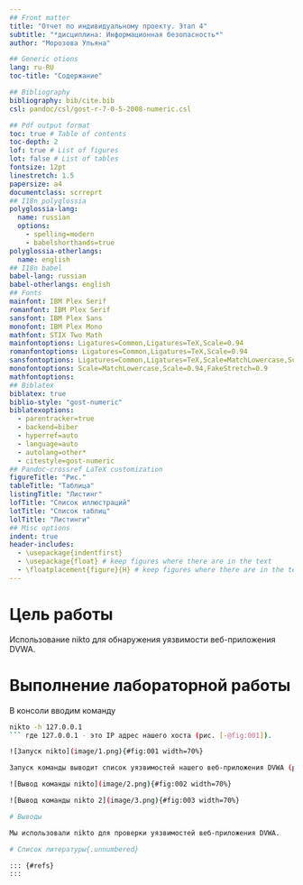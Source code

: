 ```yaml
---
## Front matter
title: "Отчет по индивидуальному проекту. Этап 4"
subtitle: "*дисциплина: Информационная безопасность*"
author: "Морозова Ульяна"

## Generic otions
lang: ru-RU
toc-title: "Содержание"

## Bibliography
bibliography: bib/cite.bib
csl: pandoc/csl/gost-r-7-0-5-2008-numeric.csl

## Pdf output format
toc: true # Table of contents
toc-depth: 2
lof: true # List of figures
lot: false # List of tables
fontsize: 12pt
linestretch: 1.5
papersize: a4
documentclass: scrreprt
## I18n polyglossia
polyglossia-lang:
  name: russian
  options:
	- spelling=modern
	- babelshorthands=true
polyglossia-otherlangs:
  name: english
## I18n babel
babel-lang: russian
babel-otherlangs: english
## Fonts
mainfont: IBM Plex Serif
romanfont: IBM Plex Serif
sansfont: IBM Plex Sans
monofont: IBM Plex Mono
mathfont: STIX Two Math
mainfontoptions: Ligatures=Common,Ligatures=TeX,Scale=0.94
romanfontoptions: Ligatures=Common,Ligatures=TeX,Scale=0.94
sansfontoptions: Ligatures=Common,Ligatures=TeX,Scale=MatchLowercase,Scale=0.94
monofontoptions: Scale=MatchLowercase,Scale=0.94,FakeStretch=0.9
mathfontoptions:
## Biblatex
biblatex: true
biblio-style: "gost-numeric"
biblatexoptions:
  - parentracker=true
  - backend=biber
  - hyperref=auto
  - language=auto
  - autolang=other*
  - citestyle=gost-numeric
## Pandoc-crossref LaTeX customization
figureTitle: "Рис."
tableTitle: "Таблица"
listingTitle: "Листинг"
lofTitle: "Список иллюстраций"
lotTitle: "Список таблиц"
lolTitle: "Листинги"
## Misc options
indent: true
header-includes:
  - \usepackage{indentfirst}
  - \usepackage{float} # keep figures where there are in the text
  - \floatplacement{figure}{H} # keep figures where there are in the text
---
```


# Цель работы

Использование nikto для обнаружения уязвимости веб-приложения DVWA.

# Выполнение лабораторной работы

В консоли вводим команду
```bash
nikto -h 127.0.0.1
``` где 127.0.0.1 - это IP адрес нашего хоста (рис. [-@fig:001]). 

![Запуск nikto](image/1.png){#fig:001 width=70%}

Запуск команды выводит список уязвимостей нашего веб-приложения DVWA (рис. [-@fig:002] - рис. [-@fig:003]).

![Вывод команды nikto](image/2.png){#fig:002 width=70%}

![Вывод команды nikto 2](image/3.png){#fig:003 width=70%}

# Выводы

Мы использовали nikto для проверки уязвимостей веб-приложения DVWA.

# Список литературы{.unnumbered}

::: {#refs}
:::
